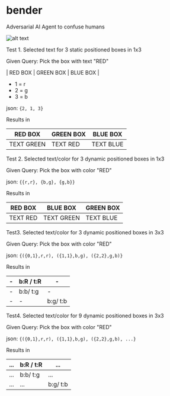 # bender
Adversarial AI Agent to confuse humans

![alt text](https://github.com/ideapluslab/bender/blob/master/experiment.png)

Test 1. Selected text for 3 static positioned boxes in 1x3

Given Query: Pick the box with text "RED"

| RED BOX | GREEN BOX | BLUE BOX |

- 1 = r
- 2 = g
- 3 = b

json: ```{2, 1, 3}```

Results in

| RED BOX | GREEN BOX | BLUE BOX |
|-------------|-------------|-------------|
| TEXT GREEN | TEXT RED | TEXT BLUE |



Test 2. Selected text/color for 3 dynamic positioned boxes in 1x3

Given Query: Pick the box with color "RED"

json: ```{{r,r}, {b,g}, {g,b}}```

Results in

| RED BOX | BLUE BOX | GREEN BOX |
|-------------|-------------|-------------|
| TEXT RED | TEXT GREEN | TEXT BLUE |


Test3. Selected text/color for 3 dynamic positioned boxes in 3x3

Given Query: Pick the box with color "RED"

json: ```{({0,1},r,r), ({1,1},b,g), ({2,2},g,b)}```

Results in

| - | b:R / t:R | - |
|-------------|-------------|-------------|
| - | b:b/ t:g | - |
| - | - | b:g/ t:b |


Test4. Selected text/color for 9 dynamic positioned boxes in 3x3

Given Query: Pick the box with color "RED"

json: ```{({0,1},r,r), ({1,1},b,g), ({2,2},g,b), ...}```

Results in

| ... | b:R / t:R | ... |
|-------------|-------------|-------------|
| ... | b:b/ t:g | ... |
| ... | ... | b:g/ t:b |
